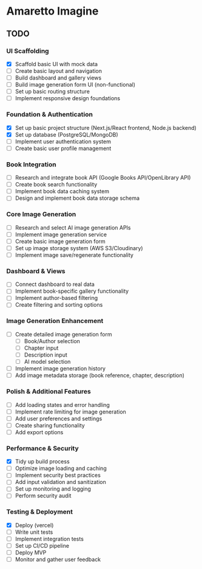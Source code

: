 # Amaretto Imagine

## TODO

### UI Scaffolding

- [x] Scaffold basic UI with mock data
- [ ] Create basic layout and navigation
- [ ] Build dashboard and gallery views
- [ ] Build image generation form UI (non-functional)
- [ ] Set up basic routing structure
- [ ] Implement responsive design foundations

### Foundation & Authentication

- [x] Set up basic project structure (Next.js/React frontend, Node.js backend)
- [x] Set up database (PostgreSQL/MongoDB)
- [ ] Implement user authentication system
- [ ] Create basic user profile management

### Book Integration

- [ ] Research and integrate book API (Google Books API/OpenLibrary API)
- [ ] Create book search functionality
- [ ] Implement book data caching system
- [ ] Design and implement book data storage schema

### Core Image Generation

- [ ] Research and select AI image generation APIs
- [ ] Implement image generation service
- [ ] Create basic image generation form
- [ ] Set up image storage system (AWS S3/Cloudinary)
- [ ] Implement image save/regenerate functionality

### Dashboard & Views

- [ ] Connect dashboard to real data
- [ ] Implement book-specific gallery functionality
- [ ] Implement author-based filtering
- [ ] Create filtering and sorting options

### Image Generation Enhancement

- [ ] Create detailed image generation form
  - [ ] Book/Author selection
  - [ ] Chapter input
  - [ ] Description input
  - [ ] AI model selection
- [ ] Implement image generation history
- [ ] Add image metadata storage (book reference, chapter, description)

### Polish & Additional Features

- [ ] Add loading states and error handling
- [ ] Implement rate limiting for image generation
- [ ] Add user preferences and settings
- [ ] Create sharing functionality
- [ ] Add export options

### Performance & Security

- [x] Tidy up build process
- [ ] Optimize image loading and caching
- [ ] Implement security best practices
- [ ] Add input validation and sanitization
- [ ] Set up monitoring and logging
- [ ] Perform security audit

### Testing & Deployment

- [x] Deploy (vercel)
- [ ] Write unit tests
- [ ] Implement integration tests
- [ ] Set up CI/CD pipeline
- [ ] Deploy MVP
- [ ] Monitor and gather user feedback
